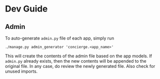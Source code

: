 # Dev Guide

## Admin
To auto-generate `admin.py` file of each app, simply run
```
./manage.py admin_generator 'concierge.<app_name>'
```
This will create the contents of the admin file based on the app models.
If `admin.py` already exists, then the new contents will be appended to the original file.
In any case, do review the newly generated file. Also check for unused imports.
